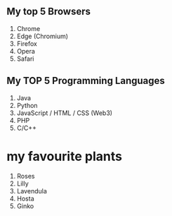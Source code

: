## My top 5 Browsers

1. Chrome
2. Edge (Chromium)
3. Firefox
4. Opera
5. Safari

## My TOP 5 Programming Languages

1. Java
1. Python
1. JavaScript / HTML / CSS (Web3)
1. PHP
1. C/C++

# my favourite plants
1. Roses
2. Lilly
3. Lavendula
4. Hosta
5. Ginko
